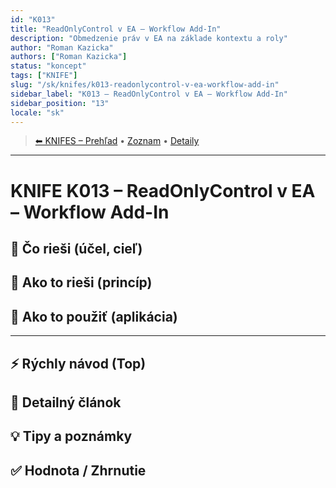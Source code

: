 ```yaml
---
id: "K013"
title: "ReadOnlyControl v EA – Workflow Add-In"
description: "Obmedzenie práv v EA na základe kontextu a roly"
author: "Roman Kazicka"
authors: ["Roman Kazicka"]
status: "koncept"
tags: ["KNIFE"]
slug: "/sk/knifes/k013-readonlycontrol-v-ea-workflow-add-in"
sidebar_label: "K013 – ReadOnlyControl v EA – Workflow Add-In"
sidebar_position: "13"
locale: "sk"
---
```

<!-- body:start -->

<!-- nav:knifes -->
> [⬅ KNIFES – Prehľad](../KNIFEsOverview.md) • [Zoznam](../KNIFE_Overview_List.md) • [Detaily](../KNIFE_Overview_Details.md)
---
# KNIFE K013 – ReadOnlyControl v EA – Workflow Add-In

## 🎯 Čo rieši (účel, cieľ)

## 🧩 Ako to rieši (princíp)

## 🧪 Ako to použiť (aplikácia)

---

## ⚡ Rýchly návod (Top)

## 📜 Detailný článok

## 💡 Tipy a poznámky

## ✅ Hodnota / Zhrnutie
